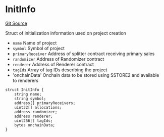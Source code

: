 # InitInfo
[Git Source](https://github.com/fxhash/fxhash-evm-contracts/blob/941c33e8dcf9e8d32ef010e754110434710b4bd3/src/lib/Structs.sol)

Struct of initialization information used on project creation
- `name` Name of project
- `symbol` Symbol of project
- `primaryReceiver` Address of splitter contract receiving primary sales
- `randomizer` Address of Randomizer contract
- `renderer` Address of Renderer contract
- `tagIds` Array of tag IDs describing the project
- 'onchainData' Onchain data to be stored using SSTORE2 and available to renderers


```solidity
struct InitInfo {
    string name;
    string symbol;
    address[] primaryReceivers;
    uint32[] allocations;
    address randomizer;
    address renderer;
    uint256[] tagIds;
    bytes onchainData;
}
```

